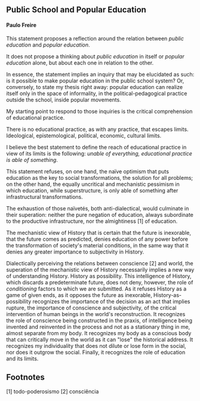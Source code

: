 ## Public School and Popular Education
#### Paulo Freire

This statement proposes a reflection around the relation between *public education* and *popular education*.

It does not propose a thinking about *public education* in itself or *popular education* alone, but about each one in relation to the other.

In essence, the statement implies an inquiry that may be elucidated as such: is it possible to make popular education in the public school system? Or, conversely, to state my thesis right away: popular education can realize itself only in the space of informality, in the political-pedagogical practice outside the school, inside popular movements.

My starting point to respond to those inquiries is the critical comprehension of educational practice.

There is no educational practice, as with any practice, that escapes limits. Ideological, epistemological, political, economic, cultural limits.

I believe the best statement to define the reach of educational practice in view of its limits is the following: *unable of everything, educational practice is able of something*.

This statement refuses, on one hand, the naïve optimism that puts education as the key to social transformations, the solution for all problems; on the other hand, the equally uncritical and mechanistic pessimism in which education, while superstructure, is only able of something after infrastructural transformations.

The exhaustion of those naïvetés, both anti-dialectical, would culminate in their superation: neither the pure negation of education, always subordinate to the productive infrastructure, nor the almightiness [1] of education.

The mechanistic view of History that is certain that the future is inexorable, that the future comes as predicted, denies education of any power before the transformation of society's material conditions, in the same way that it denies any greater importance to subjectivity in History.

Dialectically perceiving the relations between conscience [2] and world, the superation of the mechanistic view of History necessarily implies a new way of understanding History. History as possibility. This intelligence of History, which discards a predeterminate future, does not deny, however, the role of *conditioning* factors to which we are submitted. As it refuses History as a game of given ends, as it opposes the future as inexorable, History-as-possibility recognizes the importance of the decision as an act that implies rupture, the importance of conscience and subjectivity, of the critical intervention of human beings in the world's reconstruction. It recognizes the role of conscience being constructed in the praxis, of intelligence being invented and reinvented in the process and not as a stationary thing in me, almost separate from my body. It recognizes my body as a conscious body that can critically move in the world as it can "lose" the historical address. It recognizes my individuality that does not dilute or lose form in the social, nor does it outgrow the social. Finally, it recognizes the role of education and its limits.

## Footnotes

[1] todo-poderosismo
[2] consciência
